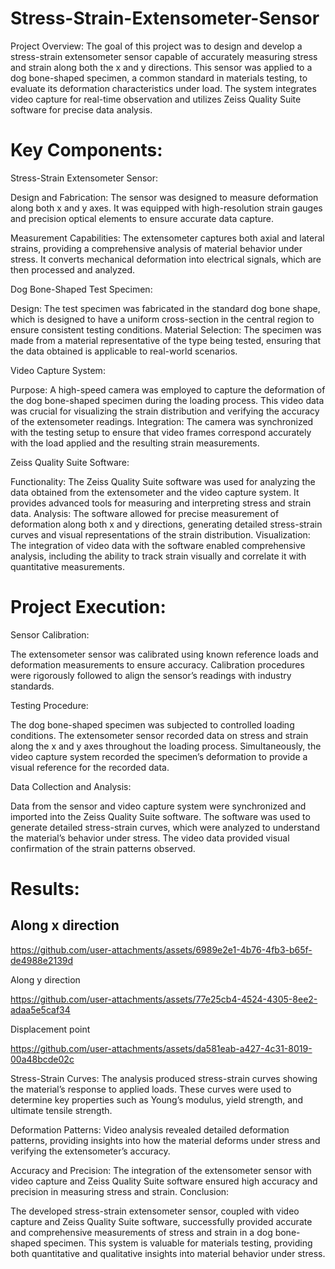 # Stress-Strain-Extensometer-Sensor
Project Overview:
The goal of this project was to design and develop a stress-strain extensometer sensor capable of accurately measuring stress and strain along both the x and y directions. This sensor was applied to a dog bone-shaped specimen, a common standard in materials testing, to evaluate its deformation characteristics under load. The system integrates video capture for real-time observation and utilizes Zeiss Quality Suite software for precise data analysis.




# Key Components:

Stress-Strain Extensometer Sensor:

Design and Fabrication: The sensor was designed to measure deformation along both x and y axes. It was equipped with high-resolution strain gauges and precision optical elements to ensure accurate data capture.

Measurement Capabilities: The extensometer captures both axial and lateral strains, providing a comprehensive analysis of material behavior under stress. It converts mechanical deformation into electrical signals, which are then processed and analyzed.

Dog Bone-Shaped Test Specimen:

Design: The test specimen was fabricated in the standard dog bone shape, which is designed to have a uniform cross-section in the central region to ensure consistent testing conditions.
Material Selection: The specimen was made from a material representative of the type being tested, ensuring that the data obtained is applicable to real-world scenarios.

Video Capture System:

Purpose: A high-speed camera was employed to capture the deformation of the dog bone-shaped specimen during the loading process. This video data was crucial for visualizing the strain distribution and verifying the accuracy of the extensometer readings.
Integration: The camera was synchronized with the testing setup to ensure that video frames correspond accurately with the load applied and the resulting strain measurements.

Zeiss Quality Suite Software:

Functionality: The Zeiss Quality Suite software was used for analyzing the data obtained from the extensometer and the video capture system. It provides advanced tools for measuring and interpreting stress and strain data.
Analysis: The software allowed for precise measurement of deformation along both x and y directions, generating detailed stress-strain curves and visual representations of the strain distribution.
Visualization: The integration of video data with the software enabled comprehensive analysis, including the ability to track strain visually and correlate it with quantitative measurements.

# Project Execution:

Sensor Calibration:

The extensometer sensor was calibrated using known reference loads and deformation measurements to ensure accuracy. Calibration procedures were rigorously followed to align the sensor’s readings with industry standards.

Testing Procedure:

The dog bone-shaped specimen was subjected to controlled loading conditions. The extensometer sensor recorded data on stress and strain along the x and y axes throughout the loading process.
Simultaneously, the video capture system recorded the specimen’s deformation to provide a visual reference for the recorded data.

Data Collection and Analysis:

Data from the sensor and video capture system were synchronized and imported into the Zeiss Quality Suite software.
The software was used to generate detailed stress-strain curves, which were analyzed to understand the material’s behavior under stress. The video data provided visual confirmation of the strain patterns observed.

# Results:




## Along x direction


https://github.com/user-attachments/assets/6989e2e1-4b76-4fb3-b65f-de4988e2139d


Along y direction


https://github.com/user-attachments/assets/77e25cb4-4524-4305-8ee2-adaa5e5caf34


Displacement point


https://github.com/user-attachments/assets/da581eab-a427-4c31-8019-00a48bcde02c





Stress-Strain Curves: The analysis produced stress-strain curves showing the material’s response to applied loads. These curves were used to determine key properties such as Young’s modulus, yield strength, and ultimate tensile strength.

Deformation Patterns: Video analysis revealed detailed deformation patterns, providing insights into how the material deforms under stress and verifying the extensometer’s accuracy.

Accuracy and Precision: The integration of the extensometer sensor with video capture and Zeiss Quality Suite software ensured high accuracy and precision in measuring stress and strain.
Conclusion:

The developed stress-strain extensometer sensor, coupled with video capture and Zeiss Quality Suite software, successfully provided accurate and comprehensive measurements of stress and strain in a dog bone-shaped specimen. This system is valuable for materials testing, providing both quantitative and qualitative insights into material behavior under stress.

